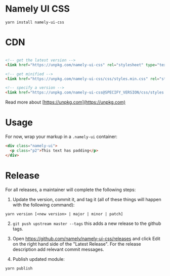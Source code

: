 # Namely UI CSS

```
yarn install namely-ui-css
```

# CDN

```html

<!-- get the latest version -->
<link href="https://unpkg.com/namely-ui-css" rel="stylesheet" type="text/css">

<!-- get minified -->
<link href="https://unpkg.com/namely-ui-css/css/styles.min.css" rel="stylesheet" type="text/css">

<!-- specify a version -->
<link href="https://unpkg.com/namely-ui-css@SPECIFY_VERSION/css/styles.min.css" rel="stylesheet" type="text/css">
```

Read more about [https://unpkg.com](https://unpkg.com)

# Usage

For now, wrap your markup in a `.namely-ui` container:
```html
<div class="namely-ui">
  <p class="p2">This text has padding</p>
</div>
```

# Release
For all releases, a maintainer will complete the following steps:

1. Update the version, commit it, and tag it (all of these things will happen with the following command):

```
yarn version [<new version> | major | minor | patch]
```

2. `git push upstream master --tags` this adds a new release to the github tags.

3. Open https://github.com/namely/namely-ui-css/releases and click Edit on the right hand side of the "Latest Release".
For the release description add relevant commit messages.

4. Publish updated module:
```
yarn publish
```

